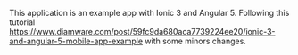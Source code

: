 This application is an example app with Ionic 3 and Angular 5.
Following this tutorial https://www.djamware.com/post/59fc9da680aca7739224ee20/ionic-3-and-angular-5-mobile-app-example
with some minors changes.
